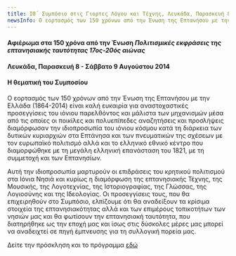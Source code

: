 ```yaml
---
title: ΙΘ´ Συμπόσιο στις Γιορτες Λόγου και Τέχνης, Λευκάδα, Παρασκευή 8 - Σάββατο 9 Αυγούστου 2014
newsInfo: Ο εορτασμός των 150 χρόνων από την Ένωση της Επτανήσου με την Ελλάδα (1864-2014) είναι καλή ευκαιρία για  αναστοχαστικές  προσεγγίσεις του ιόνιου παρελθόντος και μάλιστα των μηχανισμών μέσα από τις  οποίες οι ποικίλες και πολυεπίπεδες αναζητήσεις και προσλήψεις διαμόρφωσαν την ιδιοπροσωπία του ιόνιου κόσμου κατά τη διάρκεια των δυτικών κυριαρχιών στα Επτάνησα και των πνευματικών  της σχέσεων με τον ευρωπαϊκό πολιτισμό αλλά και  το ελληνικό εθνικό κέντρο που διαμορφώθηκε με τη μεγάλη ελληνική επανάσταση του 1821, με τη συμμετοχή και των Επτανησίων.
---
```


#### Αφιέρωμα στα 150 χρόνα από την Ένωση *Πολιτισμικές εκφράσεις της επτανησιακής ταυτότητας 17ος-20ός αιώνας*
#### Λευκάδα, Παρασκευή 8 - Σάββατο 9 Αυγούστου 2014

#### Η θεματική του Συμποσίου

Ο εορτασμός των 150 χρόνων από την Ένωση της Επτανήσου με την Ελλάδα (1864-2014) είναι καλή ευκαιρία για  αναστοχαστικές  προσεγγίσεις του ιόνιου παρελθόντος και μάλιστα των μηχανισμών μέσα από τις  οποίες οι ποικίλες και πολυεπίπεδες αναζητήσεις και προσλήψεις διαμόρφωσαν την ιδιοπροσωπία του ιόνιου κόσμου κατά τη διάρκεια των δυτικών κυριαρχιών στα Επτάνησα και των πνευματικών  της σχέσεων με τον ευρωπαϊκό πολιτισμό αλλά και  το ελληνικό εθνικό κέντρο που διαμορφώθηκε με τη μεγάλη ελληνική επανάσταση του 1821, με τη συμμετοχή και των Επτανησίων.

Αυτή την  ιδιοπροσωπία  μαρτυρούν οι  επιδράσεις του κρητικού πολιτισμού στα Ιόνια Νησιά και κυρίως η διαμόρφωση της επτανησιακής Τέχνης, της Μουσικής, της Λογοτεχνίας, της  Ιστοριογραφίας, της Γλώσσας, της Λογιοσύνης και της Ιδεολογίας. Οι προσεγγίσεις τους, που θα επιχειρηθούν στο Συμπόσιο, ελπίζουμε ότι θα αναδείξουν τα κρίσιμα στοιχεία της επτανησιακότητας αλλά και των επιμέρους τοπικοτήτων των νησιών  μας και θα φωτίσουν την επτανησιακή ταυτότητα, που διατηρήθηκε ως την εποχή μας και ίσως στις δύσκολες μέρες μας μπορεί να αναδειχτεί σε πηγή έμπνευσης για τη συλλογική πορεία μας. 

Δείτε την πρόσκληση και το πρόγραμμα [εδώ](/documents/prosklhsh_symposio_19.pdf)
